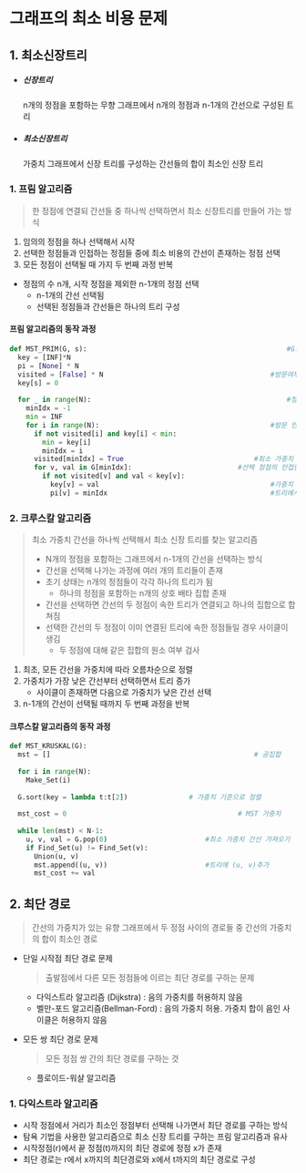 

# 그래프의 최소 비용 문제

## 1. 최소신장트리

- ##### 신장트리

  n개의 정점을 포함하는 무향 그래프에서 n개의 정점과 n-1개의 간선으로 구성된 트리

- ##### 최소신장트리

  가중치 그래프에서 신장 트리를 구성하는 간선들의 합이 최소인 신장 트리



### 1. 프림 알고리즘

> 한 정점에 연결되 간선들 중 하나씩 선택하면서 최소 신장트리를 만들어 가는 방식

1. 임의의 정점을 하나 선택해서 시작
2. 선택한 정점들과 인접하는 정점들 중에 최소 비용의 간선이 존재하는 정점 선택
3. 모든 정점이 선택될 때 가지 두 번째 과정 반복

- 정점의 수 n개, 시작 정점을 제외한 n-1개의 정점 선택
  - n-1개의 간선 선택됨
  - 선택된 정점들과 간선들은 하나의 트리 구성

#### 프림 알고리즘의 동작 과정

~~~python
def MST_PRIM(G, s):													#G:그래프, s:시작 정점
  key = [INF]*N															#가중치를 무한대로 초기화	
  pi = [None] * N														#트리에서 연결될 부모 정점 초기화
  visited = [False] * N											#방문여부 초기화
  key[s] = 0																#시작 정점의 가중치를 0으로 설정
  
  for _ in range(N):												#정점의 개수만큼 반복
    minIdx = -1
    min = INF
    for i in range(N):											#방문 안한 정점 중 최소 가중치 정점 찾기
      if not visited[i] and key[i] < min:
        min = key[i]
        minIdx = i
      visited[minIdx] = True								#최소 가중치 정점 방문 처리
      for v, val in G[minIdx]:							#선택 정점의 인접한 정점
        if not visited[v] and val < key[v]:
          key[v] = val											#가중치 갱신
          pi[v] = minIdx										#트리에서 연결된 부모 정점
~~~



### 2. 크루스칼 알고리즘 

> 최소 가중치 간선을 하나씩 선택해서 최소 신장 트리를 찾는 알고리즘
>
> - N개의 정점을 포함하는 그래프에서 n-1개의 간선을 선택하는 방식
> - 간선을 선택해 나가는 과정에 여러 개의 트리들이 존재
> - 초기 상태는 n개의 정점들이 각각 하나의 트리가 됨
>   -  하나의 정점을 포함하는 n개의 상호 배타 집합 존재
> - 간선을 선택하면 간선의 두 정점이 속한 트리가 연결되고 하나의 집합으로 합쳐짐
> - 선택한 간선의 두 정점이 이미 연결된 트리에 속한 정점들일 경우 사이클이 생김
>   - 두 정점에 대해 같은 집합의 원소 여부 검사

1. 최초, 모든 간선을 가중치에 따라 오름차순으로 정렬
2. 가중치가 가장 낮은 간선부터 선택하면서 트리 증가
   - 사이클이 존재하면 다음으로 가중치가 낮은 간선 선택
3. n-1개의 간선이 선택될 때까지 두 번째 과정을 반복

#### 크루스칼 알고리즘의 동작 과정

~~~python
def MST_KRUSKAL(G):
  mst = []													# 공집합
  
  for i in range(N):
    Make_Set(i)
    
  G.sort(key = lambda t:t[2])				# 가중치 기준으로 정렬
  
  mst_cost = 0											# MST 가중치
  
  while len(mst) < N-1:
    u, v, val = G.pop(0)						#최소 가중치 간선 가져오기
    if Find_Set(u) != Find_Set(v):
      Union(u, v)
      mst.append((u, v))						#트리에 (u, v)추가
      mst_cost += val
~~~



## 2. 최단 경로

> 간선의 가중치가 있는 유향 그래프에서 두 정점 사이의 경로들 중 간선의 가중치의 합이 최소인 경로

- 단일 시작점 최단 경로 문제

  > 출발점에서 다른 모든 정점들에 이르는 최단 경로를 구하는 문제

  - 다익스트라 알고리즘 (Dijkstra) : 음의 가중치를 허용하지 않음
  - 벨만-포드 알고리즘(Bellman-Ford) : 음의 가중치 허용. 가중치 합이 음인 사이클은 허용하지 않음

- 모든 쌍 최단 경로 문제

  > 모든 정점 쌍 간의 최단 경로를 구하는 것

  - 플로이드-워샬 알고리즘

### 1. 다익스트라 알고리즘

- 시작 정점에서 거리가 최소인 정점부터 선택해 나가면서 최단 경로를 구하는 방식
- 탐욕 기법을 사용한 알고리즘으로 최소 신장 트리를 구하는 프림 알고리즘과 유사
- 시작정점(r)에서 끝 정점(t)까지의 최단 경로에 정점 x가 존재
- 최단 경로는 r에서 x까지의 최단경로와 x에서 t까지의 최단 경로로 구성